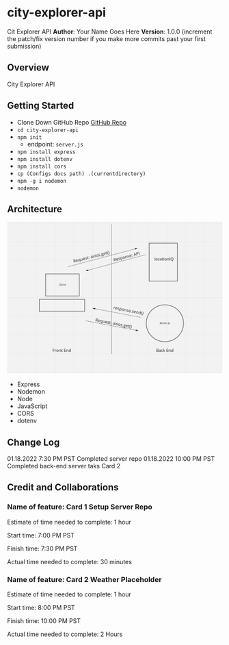# city-explorer-api

Cit Explorer API
**Author**: Your Name Goes Here
**Version**: 1.0.0 (increment the patch/fix version number if you make more commits past your first submission)

## Overview

City Explorer API

## Getting Started

- Clone Down GitHub Repo [GitHub Repo](https://github.com/joshuamccluskey/city-explorer-api)
- `cd city-explorer-api`
- `npm init`
  - endpoint: `server.js`
- `npm install express`
- `npm install dotenv`
- `npm install cors`
- `cp (Configs docs path) .(currentdirectory)`
- `npm -g i nodemon`
- `nodemon`

## Architecture

![Server Diagram](./img/wwrc-lab2.png)

- Express
- Nodemon
- Node
- JavaScript
- CORS
- dotenv

## Change Log

01.18.2022 7:30 PM PST Completed server repo
01.18.2022 10:00 PM PST Completed back-end server taks Card 2

## Credit and Collaborations

### Name of feature: Card 1 Setup Server Repo

Estimate of time needed to complete: 1 hour

Start time: 7:00 PM PST

Finish time: 7:30 PM PST

Actual time needed to complete: 30 minutes

### Name of feature: Card 2 Weather Placeholder

Estimate of time needed to complete: 1 hour

Start time: 8:00 PM PST

Finish time: 10:00 PM PST

Actual time needed to complete: 2 Hours
